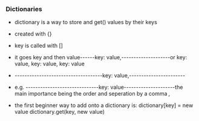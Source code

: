 ### Dictionaries

* dictionary is a way to store and get() values by their keys

* created with {}

* key is called with []

* it goes key and then value------key: value,--------------------or   key: value, key: value, key: value
*  ------------------------------------key: value,-----------------------
* e.g. ------------------------------key: value---------------------the main importance being the order and seperation by a comma *,*

* the first beginner way to add onto a dictionary is:
    dictionary[key] = new value
    dictionary.get(key, new value)
